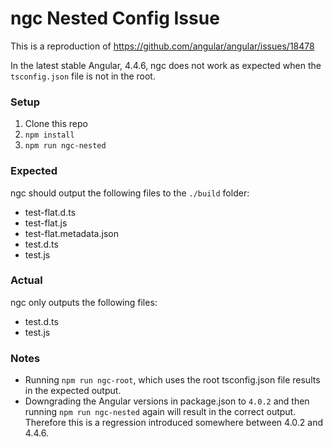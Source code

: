# ngc Nested Config Issue

This is a reproduction of https://github.com/angular/angular/issues/18478

In the latest stable Angular, 4.4.6, ngc does not work as expected when the `tsconfig.json` file is not in the root.

### Setup

1. Clone this repo
2. `npm install`
3. `npm run ngc-nested`

### Expected

ngc should output the following files to the `./build` folder:

* test-flat.d.ts
* test-flat.js
* test-flat.metadata.json
* test.d.ts
* test.js

### Actual

ngc only outputs the following files:

* test.d.ts
* test.js

### Notes

* Running `npm run ngc-root`, which uses the root tsconfig.json file results in the expected output. 
* Downgrading the Angular versions in package.json to `4.0.2` and then running `npm run ngc-nested` again will result in the correct output. Therefore this is a regression introduced somewhere between 4.0.2 and 4.4.6.